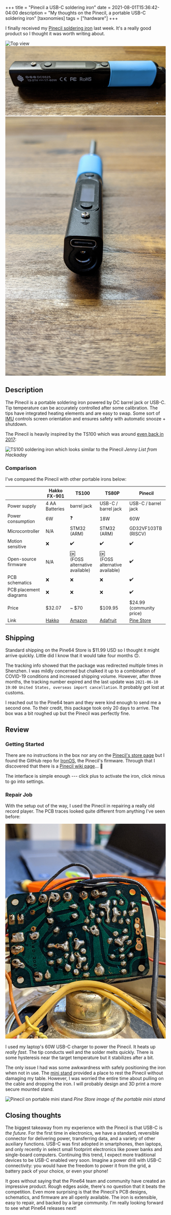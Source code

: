 +++
title = "Pinecil a USB-C soldering iron"
date = 2021-08-01T15:36:42-04:00
description = "My thoughts on the Pinecil, a portable USB-C soldering iron"
[taxonomies]
tags = ["hardware"]
+++

I finally received my [Pinecil soldering iron](https://pine64.com/product/pinecil-smart-mini-portable-soldering-iron/) last week.
It's a really good product so I thought it was worth writing about.


![Top view](pinecil_top.jpg)
![Side view](pinecil_side.jpg)
![Back view](pinecil_back.jpg)

## Description

The Pinecil is a portable soldering iron powered by DC barrel jack or USB-C.
Tip temperature can be accurately controlled after some calibration.
The tips have integrated heating elements and are easy to swap.
Some sort of [IMU](https://en.wikipedia.org/wiki/Inertial_measurement_unit) controls screen orientation and ensures safety with automatic snooze + shutdown.

The Pinecil is heavily inspired by the TS100 which was around [even back in 2017](https://hackaday.com/2017/07/24/review-ts100-soldering-iron/):

![TS100 soldering iron which looks similar to the Pinecil](https://hackaday.com/wp-content/uploads/2017/06/ts100-thumbnail.jpg)
*Jenny List from Hackaday*

### Comparison

I've compared the Pinecil with other portable irons below:

||Hakko FX-901|TS100|TS80P|Pinecil|
|--|--|--|--|--|
|Power supply|4 AA Batteries|barrel jack|USB-C / barrel jack|USB-C / barrel jack|
|Power consumption|6W|:question:|18W|60W|
|Microcontroller|N/A|STM32 (ARM)|STM32 (ARM)|GD32VF103TB (RISCV)|
|Motion sensitive|:x:|:heavy_check_mark:|:heavy_check_mark:|:heavy_check_mark:|
|Open-source firmware|N/A|:ok:<br>(FOSS alternative available)|:ok:<br>(FOSS alternative available)|:heavy_check_mark:|
|PCB schematics|:x:|:x:|:x:|:heavy_check_mark:|
|PCB placement diagrams|:x:|:x:|:x:|:heavy_check_mark:|
|Price|$32.07|~ $70|$109.95|$24.99<br>(community price)|
|Link|[Hakko](https://www.hakko.com/english/products/hakko_fx901_spec.html)|[Amazon](https://www.amazon.com/s?k=ts100)|[Adafruit](https://www.adafruit.com/product/4244)|[Pine Store](https://pine64.com/product/pinecil-smart-mini-portable-soldering-iron/)|

## Shipping

Standard shipping on the Pine64 Store is $11.99 USD so I thought it might arrive quickly. Little did I know that it would take four months :upside_down_face:.

The tracking info showed that the package was redirected multiple times in Shenzhen. I was mildly concerned but chalked it up to a combination of COVID-19 conditions and increased shipping volume.
However, after three months, the tracking number expired and the last update was `2021-06-10 19:00 United States, overseas import cancellation`.
It probably got lost at customs.

I reached out to the Pine64 team and they were kind enough to send me a second one. To their credit, this package took only 20 days to arrive. The box was a bit roughed up but the Pinecil was perfectly fine.

## Review

### Getting Started

There are no instructions in the box nor any on the [Pinecil's store page](https://pine64.com/product/pinecil-smart-mini-portable-soldering-iron/) but I found the GitHub repo for [IronOS](https://github.com/Ralim/IronOS), the Pinecil's firmware.
Through that I discovered that there is a [Pinecil wiki page](https://wiki.pine64.org/wiki/Pinecil)... :facepalm:

The interface is simple enough ---  click plus to activate the iron, click minus to go into settings.

### Repair Job

With the setup out of the way, I used the Pinecil in repairing a really old record player. The PCB traces looked quite different from anything I've seen before:

![Record player PCB with smooth traces](record_player_pcb.jpg)

I used my laptop's 60W USB-C charger to power the Pinecil. It heats up *really fast*. The tip conducts well and the solder melts quickly. There is some hysteresis near the target temperature but it stabilizes after a bit.

The only issue I had was some awkwardness with safely positioning the iron when not in use.
The [mini stand](https://pine64.com/product/pinecil-portable-mini-stand/) provided a place to rest the Pinecil without damaging my table. However, I was worried the entire time about pulling on the cable and dropping the iron. I will probably design and 3D print a more secure mounted stand.

![Pinecil on portable mini stand](https://pine64.com/wp-content/uploads/2020/12/Pinecil-Portable-Stand-4.jpg)
*Pine Store image of the portable mini stand*

## Closing thoughts

The biggest takeaway from my experience with the Pinecil is that USB-C is *the future*.
For the first time in electronics, we have a standard, reversible connector for delivering power, transferring data, and a variety of other auxiliary functions.
USB-C was first adopted in smartphones, then laptops, and only recently in select small footprint electronics like power banks and single-board computers.
Continuing this trend, I expect more traditional devices to be USB-C enabled very soon.
Imagine a power drill with USB-C connectivity: you would have the freedom to power it from the grid, a battery pack of your choice, or even your phone!

It goes without saying that the Pine64 team and community have created an impressive product.
Rough edges aside, there's no question that it beats the competition.
Even more surprising is that the Pinecil's PCB designs, schematics, and firmware are all openly available.
The iron is extensible, easy to repair, and backed by a large community.
I'm really looking forward to see what Pine64 releases next!

